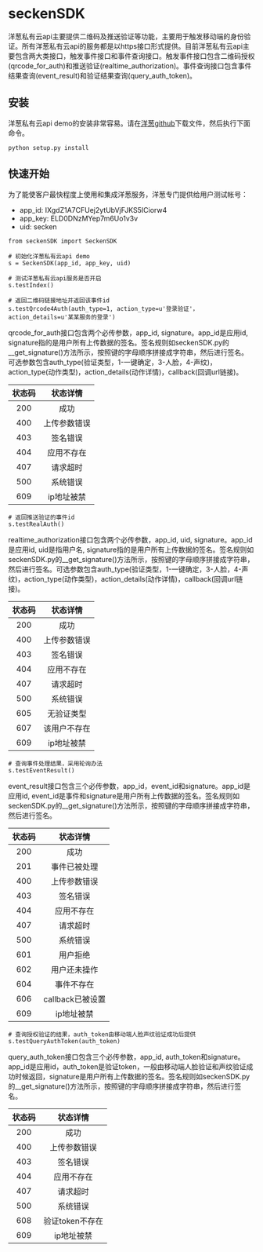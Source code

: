 seckenSDK
==============

洋葱私有云api主要提供二维码及推送验证等功能，主要用于触发移动端的身份验证。所有洋葱私有云api的服务都是以https接口形式提供。目前洋葱私有云api主要包含两大类接口，触发事件接口和事件查询接口。触发事件接口包含二维码授权(qrcode_for_auth)和推送验证(realtime_authorization)。事件查询接口包含事件结果查询(event_result)和验证结果查询(query_auth_token)。

## 安装

洋葱私有云api demo的安装非常容易。请在[洋葱github](https://www.yangcong.com)下载文件，然后执行下面命令。

```
python setup.py install
```

## 快速开始

为了能使客户最快程度上使用和集成洋葱服务，洋葱专门提供给用户测试帐号：

* app_id: IXgdZ1A7CFUej2ytUbVjFJKS5ICiorw4
* app_key: ELD0DNzMYep7m6Uo1v3v
* uid: secken

```
from seckenSDK import SeckenSDK

# 初始化洋葱私有云api demo
s = SeckenSDK(app_id, app_key, uid)

# 测试洋葱私有云api服务是否开启
s.testIndex()
```
```
# 返回二维码链接地址并返回该事件id
s.testQrcode4Auth(auth_type=1, action_type=u'登录验证'，action_details=u'某某服务的登录')
```
qrcode_for_auth接口包含两个必传参数，app_id, signature。app_id是应用id, signature指的是用户所有上传数据的签名。签名规则如seckenSDK.py的__get_signature()方法所示，按照键的字母顺序拼接成字符串，然后进行签名。可选参数包含auth_type(验证类型，1-一键确定，3-人脸，4-声纹)，action_type(动作类型)，action_details(动作详情)，callback(回调url链接)。

|    状态码   | 		状态详情 		  |
|:----------:|:-----------------:|
|  200       |       成功         |
|  400       |       上传参数错误  |
|  403       |       签名错误                |
|  404       |       应用不存在                |
|  407       |       请求超时                |
|  500       |       系统错误                |
|  609       |       ip地址被禁                |


```
# 返回推送验证的事件id
s.testRealAuth()
```

realtime_authorization接口包含两个必传参数，app_id, uid, signature。app_id是应用id, uid是指用户名, signature指的是用户所有上传数据的签名。签名规则如seckenSDK.py的__get_signature()方法所示，按照键的字母顺序拼接成字符串，然后进行签名。可选参数包含auth_type(验证类型，1-一键确定，3-人脸，4-声纹)，action_type(动作类型)，action_details(动作详情)，callback(回调url链接)。

|    状态码   | 		状态详情 		  |
|:----------:|:-----------------:|
|  200       |       成功         |
|  400       |       上传参数错误  |
|  403       |       签名错误                |
|  404       |       应用不存在                |
|  407       |       请求超时                |
|  500       |       系统错误                |
|  605       |       无验证类型                |
|  607       |       该用户不存在                |
|  609       |       ip地址被禁                |


```
# 查询事件处理结果，采用轮询办法
s.testEventResult()
```
event_result接口包含三个必传参数，app_id，event_id和signature。app_id是应用id, event_id是事件和signature是用户所有上传数据的签名。签名规则如seckenSDK.py的__get_signature()方法所示，按照键的字母顺序拼接成字符串，然后进行签名。

|    状态码   | 		状态详情 		  |
|:----------:|:-----------------:|
|  200       |       成功         |
|  201       |       事件已被处理                |
|  400       |       上传参数错误  |
|  403       |       签名错误                |
|  404       |       应用不存在                |
|  407       |       请求超时                |
|  500       |       系统错误                |
|  601       |       用户拒绝                |
|  602       |       用户还未操作                |
|  604       |       事件不存在                |
|  606       |       callback已被设置                |
|  609       |       ip地址被禁                |


```
# 查询授权验证的结果，auth_token由移动端人脸声纹验证成功后提供
s.testQueryAuthToken(auth_token)
```

query_auth_token接口包含三个必传参数，app_id, auth_token和signature。app_id是应用id，auth_token是验证token，一般由移动端人脸验证和声纹验证成功时候返回，signature是用户所有上传数据的签名。签名规则如seckenSDK.py的__get_signature()方法所示，按照键的字母顺序拼接成字符串，然后进行签名。

|    状态码   | 		状态详情 		  |
|:----------:|:-----------------:|
|  200       |       成功         |
|  400       |       上传参数错误  |
|  403       |       签名错误                |
|  404       |       应用不存在                |
|  407       |       请求超时                |
|  500       |       系统错误                |
|  608       |       验证token不存在           |
|  609       |       ip地址被禁                |


